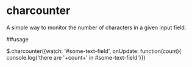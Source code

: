 # charcounter

A simple way to monitor the number of characters in a given input field.

##usage

$.charcounter({watch: '#some-text-field', onUpdate: function(count){ console.log('there are '+count+' in #some-text-field'}})
